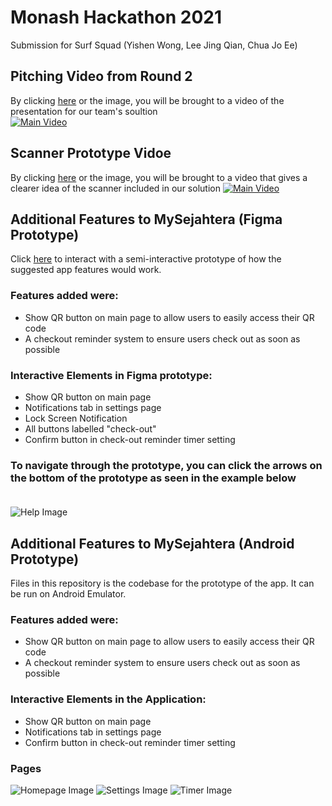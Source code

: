 # Monash Hackathon 2021
Submission for Surf Squad (Yishen Wong, Lee Jing Qian, Chua Jo Ee)

## Pitching Video from Round 2
By clicking [here](https://youtu.be/JDLlmJJHlj4) or the image, you will be brought to a video of the presentation for our team's soultion
<br>
[![Main Video](http://img.youtube.com/vi/JDLlmJJHlj4/0.jpg)](http://www.youtube.com/watch?v=JDLlmJJHlj4 "Monash Hackathon 2021 Surf Squad (Round 2)")
## Scanner Prototype Vidoe

By clicking [here](https://youtu.be/Xv-a-VOPIA8) or the image, you will be brought to a video that gives a clearer idea of the scanner included in our solution
[![Main Video](http://img.youtube.com/vi/Xv-a-VOPIA8/0.jpg)](http://www.youtube.com/watch?v=Xv-a-VOPIA8 "Monash Hackathon 2021 Surf Squad (QR Scanner Model)")
<br>
## Additional Features to MySejahtera (Figma Prototype)
Click [here](https://www.figma.com/proto/bht1k4qDlPCflAFc8Zw097/Surf-Squad?node-id=13%3A31&scaling=scale-down&page-id=0%3A1&starting-point-node-id=13%3A31) to interact with a semi-interactive prototype of how the suggested app features would work. <br>

### Features added were:
- Show QR button on main page to allow users to easily access their QR code
- A checkout reminder system to ensure users check out as soon as possible

### Interactive Elements in Figma prototype:
- Show QR button on main page
- Notifications tab in settings page
- Lock Screen Notification
- All buttons labelled "check-out"
- Confirm button in check-out reminder timer setting

### To navigate through the prototype, you can click the arrows on the bottom of the prototype as seen in the example below <br> <br>
![Help Image](https://github.com/joeechua/SurfSquad/blob/main/navigationhelp.png)

## Additional Features to MySejahtera (Android Prototype)
Files in this repository is the codebase for the prototype of the app. It can be run on Android Emulator.

### Features added were:
- Show QR button on main page to allow users to easily access their QR code
- A checkout reminder system to ensure users check out as soon as possible

### Interactive Elements in the Application:
- Show QR button on main page
- Notifications tab in settings page
- Confirm button in check-out reminder timer setting

### Pages
![Homepage Image](https://github.com/joeechua/SurfSquad/blob/main/homepage.PNG)
![Settings Image](https://github.com/joeechua/SurfSquad/blob/main/settingspage.PNG)
![Timer Image](https://github.com/joeechua/SurfSquad/blob/main/timer.PNG)
